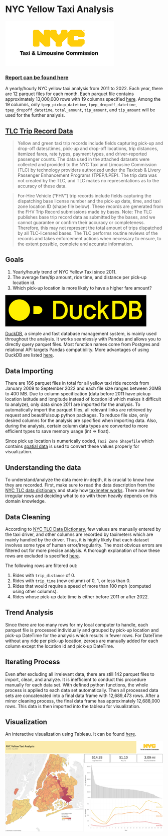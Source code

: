 # NYC Yellow Taxi Analysis

![logo](./viz/nyc-tlc-logo.png)

### [Report can be found here](./preprocess.ipynb)

A yearly/hourly NYC yellow taxi analysis from 2011 to 2022. Each year, there are 12 parquet files for each month. Each parquet file contains approximately 13,000,000 rows with 19 columns specified [here](https://www.nyc.gov/assets/tlc/downloads/pdf/data_dictionary_trip_records_yellow.pdf). Among the 19 columns, only `tpep_pickup_datetime`, `tpep_dropoff_datetime`, `tpep_dropoff_datetime`, `total_amount`, `tip_amount`, and `tip_amount` will be used for the further analysis.

## [TLC Trip Record Data](https://www.nyc.gov/site/tlc/about/tlc-trip-record-data.page)

> Yellow and green taxi trip records include fields capturing pick-up and drop-off dates/times, pick-up and drop-off locations, trip distances, itemized fares, rate types, payment types, and driver-reported passenger counts. The data used in the attached datasets were collected and provided to the NYC Taxi and Limousine Commission (TLC) by technology providers authorized under the Taxicab & Livery Passenger Enhancement Programs (TPEP/LPEP). The trip data was not created by the TLC, and TLC makes no representations as to the accuracy of these data.

> For-Hire Vehicle (“FHV”) trip records include fields capturing the dispatching base license number and the pick-up date, time, and taxi zone location ID (shape file below). These records are generated from the FHV Trip Record submissions made by bases. Note: The TLC publishes base trip record data as submitted by the bases, and we cannot guarantee or confirm their accuracy or completeness. Therefore, this may not represent the total amount of trips dispatched by all TLC-licensed bases. The TLC performs routine reviews of the records and takes enforcement actions when necessary to ensure, to the extent possible, complete and accurate information.

## Goals

1. Yearly/hourly trend of NYC Yellow Taxi since 2011.
2. The average fare/tip amount, ride time, and distance per pick-up location id.
3. Which pick-up location is more likely to have a higher fare amount?

<p align="left">
  <img align="middle" src="./viz/duckdb-logo.png" width="450">
</p>


[DuckDB](https://duckdb.org/), a simple and fast database management system, is mainly used throughout the analysis. It works seamlessly with Pandas and allows you to directly query parquet files. Most function names come from Postgres and relational API targets Pandas compatibility. More advantages of using DuckDB are listed [here](https://alex-monahan.github.io/2021/08/22/Python_and_SQL_Better_Together.html).

## Data Importing

There are 166 parquet files in total for all yellow taxi ride records from January 2009 to September 2022 and each file size ranges between 20MB to 400 MB. Due to column specification (data before 2011 have pickup location latitude and longitude instead of location id which makes it difficult to analyze), only data since 2011 are imported for the analysis. To automatically import the parquet files, all relevant links are retrieved by request and beautifulsoup python packages. To reduce file size, only desired columns for the analysis are specified when importing data. Also, during the analysis, certain column data types are converted to more efficient types to save memory usage (int => float). 

Since pick up location is numerically coded, `Taxi Zone Shapefile` which contains [spatial data](https://d37ci6vzurychx.cloudfront.net/misc/taxi_zones.zip) is used to convert these values properly for visualization.

## Understanding the data

To understand/analyze the data more in-depth, it is crucial to know how they are recorded. First, make sure to read the data description from the [NYC TLC data dictionary](https://www.nyc.gov/assets/tlc/downloads/pdf/data_dictionary_trip_records_yellow.pdf)
and study how [taximeter works](https://www.staxi.nl/en/how-taximeters-work/#:~:text=How%20a%20taximeter%20works,taxi%20travels%20a%20certain%20distance.). There are few irregular rows and deciding what to do with them heavily depends on this domain knowledge. 

## Data Cleaning

According to [NYC TLC Data Dictionary](https://www.nyc.gov/assets/tlc/downloads/pdf/data_dictionary_trip_records_yellow.pdf), few values are manually entered by the taxi driver, and other columns are recorded by taximeters which are mainly handled by the driver. Thus, it is highly likely that each dataset involves some type of human error/irregularity. The most obvious errors are filtered out for more precise analysis. A thorough explanation of how these rows are excluded is specified [here](./preprocess.ipynb).

The following rows are filtered out:

1. Rides with `trip_distance` of 0.
2. Rides with `trip_time` (new column) of 0, 1, or less than 0.
3. Rides that would require a speed of more than 100 mph (computed using other columns).
4. Rides whose pick-up date time is either before 2011 or after 2022.

## Trend Analysis

Since there are too many rows for my local computer to handle, each parquet file is processed individually and grouped by pick-up location and pick-up DateTime for the analysis which results in fewer rows. For DateTime without any ride per pick-up location, zeroes are manually added for each column except the location id and pick-up DateTime.

## Iterating Process

Even after excluding all irrelevant data, there are still 142 parquet files to import, clean, and analyze. It is inefficient to conduct this procedure manually for each data set. With defined python functions, the whole process is applied to each data set automatically. Then all processed data sets are concatenated into a final data frame with 12,689,473 rows. After a minor cleaning process, the final data frame has approximately 12,688,000 rows. This data is then imported into the tableau for visualization.

## Visualization

An interactive visualization using Tableau. It can be found [here](https://public.tableau.com/app/profile/junhyeok.park/viz/NYCYellowTaxi_16721581629340/NYCTraffic).

![viz-1](./viz/viz-1.png)
